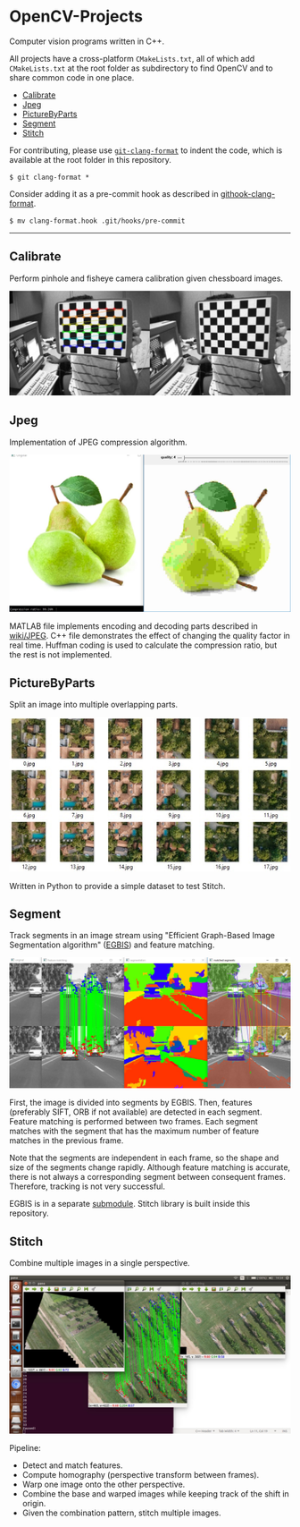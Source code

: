 # OpenCV-Projects

Computer vision programs written in C++.

All projects have a cross-platform `CMakeLists.txt`, all of which add `CMakeLists.txt` at the root folder as subdirectory to find OpenCV and to share common code in one place.

- [Calibrate](#Calibrate)
- [Jpeg](#Jpeg)
- [PictureByParts](#PictureByParts)
- [Segment](#Segment)
- [Stitch](#Stitch)

For contributing, please use [`git-clang-format`](https://reviews.llvm.org/source/llvm-github/browse/main/clang/tools/clang-format/git-clang-format) to indent the code, which is available at the root folder in this repository.

    $ git clang-format *

Consider adding it as a pre-commit hook as described in [githook-clang-format](https://github.com/andrewseidl/githook-clang-format).

    $ mv clang-format.hook .git/hooks/pre-commit

---

## Calibrate

Perform pinhole and fisheye camera calibration given chessboard images.

<kbd><img src="fig/Calibrate.jpg"/></kbd>

## Jpeg

Implementation of JPEG compression algorithm.

<kbd><img src="fig/Jpeg.jpg"/></kbd>

MATLAB file implements encoding and decoding parts described in [wiki/JPEG](https://en.wikipedia.org/wiki/JPEG#JPEG_codec_example).
C++ file demonstrates the effect of changing the quality factor in real time.
Huffman coding is used to calculate the compression ratio, but the rest is not implemented.

## PictureByParts

Split an image into multiple overlapping parts.

<kbd><img src="fig/PictureByParts.jpg"/></kbd>

Written in Python to provide a simple dataset to test Stitch.

## Segment

Track segments in an image stream using "Efficient Graph-Based Image Segmentation algorithm" ([EGBIS](http://cs.brown.edu/people/pfelzens/segment/)) and feature matching.

<kbd><img src="fig/Segment.jpg"/></kbd>

First, the image is divided into segments by EGBIS.
Then, features (preferably SIFT, ORB if not available) are detected in each segment.
Feature matching is performed between two frames.
Each segment matches with the segment that has the maximum number of feature matches in the previous frame.

Note that the segments are independent in each frame, so the shape and size of the segments change rapidly.
Although feature matching is accurate, there is not always a corresponding segment between consequent frames.
Therefore, tracking is not very successful.

EGBIS is in a separate [submodule](https://github.com/burak-yildizoz/opencv-wrapper-egbis).
Stitch library is built inside this repository.

## Stitch

Combine multiple images in a single perspective.

<kbd><img src="fig/Stitch.jpg"/></kbd>

Pipeline:
- Detect and match features.
- Compute homography (perspective transform between frames).
- Warp one image onto the other perspective.
- Combine the base and warped images while keeping track of the shift in origin.
- Given the combination pattern, stitch multiple images.
